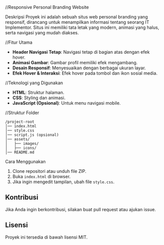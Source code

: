  //Responsive Personal Branding Website

Deskripsi
Proyek ini adalah sebuah situs web personal branding yang responsif, dirancang untuk menampilkan informasi tentang seorang IT Implementor. Situs ini memiliki tata letak yang modern, animasi yang halus, serta navigasi yang mudah diakses.

//Fitur Utama
- **Header Navigasi Tetap**: Navigasi tetap di bagian atas dengan efek hover.
- **Animasi Gambar**: Gambar profil memiliki efek mengambang.
- **Desain Responsif**: Menyesuaikan dengan berbagai ukuran layar.
- **Efek Hover & Interaksi**: Efek hover pada tombol dan ikon sosial media.

//Teknologi yang Digunakan
- **HTML**: Struktur halaman.
- **CSS**: Styling dan animasi.
- **JavaScript (Opsional)**: Untuk menu navigasi mobile.

//Struktur Folder
```
/project-root
│── index.html
│── style.css
│── script.js (opsional)
│── assets/
│   ├── images/
│   ├── icons/
│── README.md
```

 Cara Menggunakan
1. Clone repositori atau unduh file ZIP.
2. Buka `index.html` di browser.
3. Jika ingin mengedit tampilan, ubah file `style.css`.

## Kontribusi
Jika Anda ingin berkontribusi, silakan buat pull request atau ajukan issue.

## Lisensi
Proyek ini tersedia di bawah lisensi MIT.

